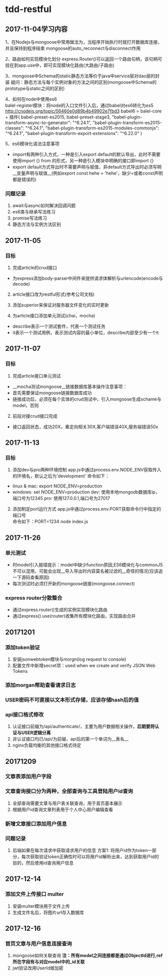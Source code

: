 # tdd-restful
## 2017-11-04学习内容
1、在Nodejs与mongoose中常用做法为，当程序开始执行时就打开数据库连接，并且保持到程序结束
mongoose的auto_reconnect与disconnect作用

2、路由如何实现模块化划分
express.Router()可以返回一个路由句柄，该句柄可挂在到app.use中，即可实现模块化路由(大路由/子路由)

3、mongoose中Schema的static静态方法等价于java中service层对dao层的封装
疑问：静态方法与每个实例对象的方法之间的区别(mongoose中Schema的prototype与static之间的区别)

4、如何在node中使用es6  
balel-register模块：将node的入口文件引入后，通过babel对es6转化为es5
http://cnodejs.org/topic/56460e0d89b4b49902e7fbd3
babel6 = balel-core + 插件(
    babel-preset-es2015, babel-preset-stage3, 
    "babel-plugin-transform-async-to-generator": "^6.24.1",
    "babel-plugin-transform-es2015-classes": "^6.24.1",
    "babel-plugin-transform-es2015-modules-commonjs": "^6.24.1",
    "babel-plugin-transform-export-extensions": "^6.22.0"
)

5、es6模块化语法注意事项  
- import有两种引入方式，一种是引入export default的默认导出，此时不需要使用import {} from 的形式，另一种是引入模块中明确的接口即import {}
- export default方式导出时不需要声明与赋值，非default方式导出时必须写明__变量声明与赋值__(例如export const hehe = 'hehe'，缺少=或者const声明都是错误的)

### 问题记录
1. await与async如何解决回调问题
2. es6类与继承写法练习
3. promise写法练习
4. 静态方法与实例方法区别

## 2017-11-05
### 目标
1. 完成article的crud接口  
- 为express添加body-parser中间件来提供请求体解析与urlencode(encode与decode)

2. article接口改为restful形式(参考公司文档)

3. 添加superior来保证对服务器文件变化的实时更新

4. 为article接口添加单元测试(chai，mocha)
- describe表示一个测试套件，代表一个测试任务
- it表示一个测试用例，表示测试内容的最小单位，describe内部至少有一个it

## 2017-11-07
### 目标
1. 完成article接口单元测试
- __mocha测试mongoose__链接数据库基本操作注意事项：
- 首先需要保证mongoose链接数据库成功
- 链接成功后，必须在每个实体的crud测试中，引入mongoose生成schame与model，否则

2. 前段对接crud接口完成
- 接口返回状态，成功20X，重定向相关30X,客户端错误40X,服务端错误50x

## 2017-11-13
### 目标
1. 添加dev与pro两种环境控制
app.js中通过process.env.NODE_ENV获取传入的环境名，默认之后为'development'
命令如下：
- linux & mac: export NODE_ENV=production
- windows: set NODE_ENV=production
dev: 使用本地mongodb数据库ip，端口号为12345
pro: 使用127.0.0.1,端口号为27017

2. 添加制定port运行方式
app.js中通过process.env.PORT获取命令行中指定的端口号  
命令如下：PORT=1234 node index.js

## 2017-11-26
### 单元测试
- 时model引入报错提示：model中缺少function原因,ES6模块化与commonJS不可以混用，可能会出现__导入导出时内容莫名被过滤的__奇怪的情况(应该追一下源码查看原因)
- 每次测试时必须打开新的mongoose链接(mongoose.connect)

### express router分散整合
- 通过express.router()生成的实例实现模块化路由
- 通过express().use(router)收集所有模块化路由，实现路由合并

## 20171201
### 添加token验证
1. 安装jsonwebtoken模块与morgn(log request to console)
2. 配置文件中新增secret项：used when we create and verify JSON Web Tokens

### 添加morgan帮助查看请求日志
### USER密码不可直接以文本形式存储，应该存储hash后的值
### api接口格式修改
1. 认证接口前缀为/api/authenticate/，主要为用户数据相关操作，__后期要将认证与USER逻辑分离__
2. 非认证接口均已/api/为前缀，api后的第一个单词为__表名__
3. nginx负载均衡的其他接口格式待定

## 20171209
### 文章表添加用户字段
### 文章查询接口分为两种，全部查询与工具登陆用户id查询
1. 全部查询需要文章与用户表关联查询，用于首页基本展示
2. 根据用户id查询文章列表用于个人中心用户编辑查看

### 新增文章接口添加用户信息

### 问题记录
1. 后端如果在每次请求中获取请求用户的信息
方案1: 将用户id作为token一部分，每次获取验证token正确性时可以将用户id解析出来，达到获取用户id的目的，然后使用id查询用户信息

## 2017-12-14
### 添加文件上传接口 multer
1. 安装multer模块用于文件上传
2. 生成文件名后，将图片url存入数据库

## 2017-12-16
### 首页文章与用户信息连接查询
1. mongoose如何关联查询
__注：所有model之间连接都是通过ObjectId进行,ref所在字段有与对应model中的_id关联__
2. jwt验证改用UserId做加密
